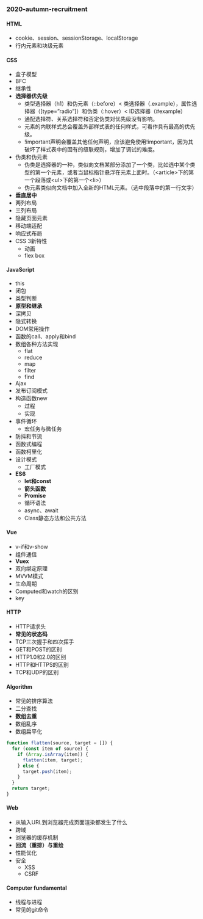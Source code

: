 ### 2020-autumn-recruitment

#### HTML
- cookie、session、sessionStorage、localStorage
- 行内元素和块级元素
#### CSS
- 盒子模型
- BFC
- 继承性
- **选择器优先级**
  - 类型选择器（h1）和伪元素（::before）< 类选择器（.example），属性选择器（[type=”radio”]）和伪类（:hover）< ID选择器（#example）
  - 通配选择符、关系选择符和否定伪类对优先级没有影响。
  - 元素的内联样式总会覆盖外部样式表的任何样式，可看作具有最高的优先级。
  - !important声明会覆盖其他任何声明，应该避免使用!important，因为其破坏了样式表中的固有的级联规则，增加了调试的难度。
- 伪类和伪元素
  - 伪类是选择器的一种，类似向文档某部分添加了一个类，比如选中某个类型的第一个元素，或者当鼠标指针悬浮在元素上面时。（\<article>下的第一个段落或\<ul>下的第一个\<li>）
  - 伪元素类似向文档中加入全新的HTML元素。（选中段落中的第一行文字）
- **垂直居中**
- 两列布局
- 三列布局
- 隐藏页面元素
- 移动端适配
- 响应式布局
- CSS 3新特性
  - 动画
  - flex box

#### JavaScript
- this
- 闭包
- 类型判断
- **原型和继承**
- 深拷贝
- 隐式转换
- DOM常用操作
- 函数的call、apply和bind
- 数组各种方法实现
  - flat
  - reduce
  - map
  - filter
  - find
- Ajax
- 发布订阅模式
- 构造函数new
  - 过程
  - 实现
- 事件循环
  - 宏任务与微任务
- 防抖和节流
- 函数式编程
- 函数柯里化
- 设计模式
  - 工厂模式
- **ES6**
  - **let和const**
  - **箭头函数**
  - **Promise**
  - 循环语法
  - async、await
  - Class静态方法和公共方法

#### Vue
  - v-if和v-show
  - 组件通信
  - **Vuex**
  - 双向绑定原理
  - MVVM模式
  - 生命周期
  - Computed和watch的区别
  - key

#### HTTP
  - HTTP请求头
  - **常见的状态码**
  - TCP三次握手和四次挥手
  - GET和POST的区别
  - HTTP1.0和2.0的区别
  - HTTP和HTTPS的区别
  - TCP和UDP的区别

#### Algorithm
  - 常见的排序算法
  - 二分查找
  - **数组去重**
  - 数组乱序
  - 数组扁平化
  ```js
  function flatten(source, target = []) {
    for (const item of source) {
      if (Array.isArray(item)) {
        flatten(item, target);
      } else {
        target.push(item);
      }
    }
    return target;
  }
  ```
 
#### Web
  - 从输入URL到浏览器完成页面渲染都发生了什么
  - 跨域
  - 浏览器的缓存机制
  - **回流（重排）与重绘**
  - 性能优化
  - 安全
    - XSS
    - CSRF

#### Computer fundamental
  - 线程与进程
  - 常见的git命令
